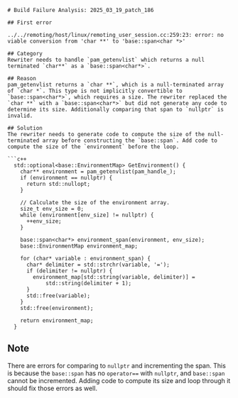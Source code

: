 ```
# Build Failure Analysis: 2025_03_19_patch_186

## First error

../../remoting/host/linux/remoting_user_session.cc:259:23: error: no viable conversion from 'char **' to 'base::span<char *>'

## Category
Rewriter needs to handle `pam_getenvlist` which returns a null terminated `char**` as a `base::span<char*>`.

## Reason
pam_getenvlist returns a `char **`, which is a null-terminated array of `char *`. This type is not implicitly convertible to `base::span<char*>`, which requires a size. The rewriter replaced the `char **` with a `base::span<char*>` but did not generate any code to determine its size. Additionally comparing that span to `nullptr` is invalid.

## Solution
The rewriter needs to generate code to compute the size of the null-terminated array before constructing the `base::span`. Add code to compute the size of the `environment` before the loop.

```c++
  std::optional<base::EnvironmentMap> GetEnvironment() {
    char** environment = pam_getenvlist(pam_handle_);
    if (environment == nullptr) {
      return std::nullopt;
    }

    // Calculate the size of the environment array.
    size_t env_size = 0;
    while (environment[env_size] != nullptr) {
      ++env_size;
    }

    base::span<char*> environment_span(environment, env_size);
    base::EnvironmentMap environment_map;

    for (char* variable : environment_span) {
      char* delimiter = std::strchr(variable, '=');
      if (delimiter != nullptr) {
        environment_map[std::string(variable, delimiter)] =
            std::string(delimiter + 1);
      }
      std::free(variable);
    }
    std::free(environment);

    return environment_map;
  }
```

## Note
There are errors for comparing to `nullptr` and incrementing the span. This is because the `base::span` has no `operator==` with `nullptr`, and `base::span` cannot be incremented. Adding code to compute its size and loop through it should fix those errors as well.